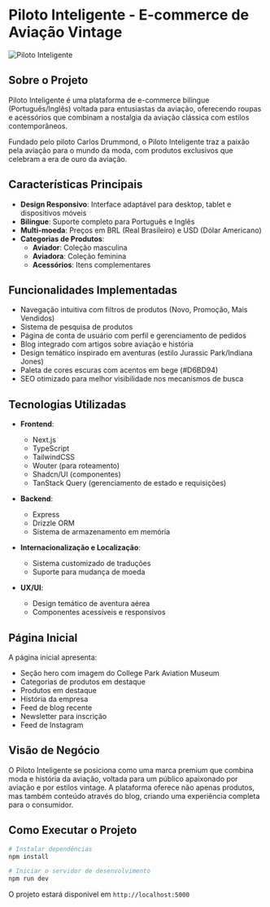 # Piloto Inteligente - E-commerce de Aviação Vintage

![Piloto Inteligente](https://www.pgparks.com/wp-content/uploads/2023/02/CollegeParkAviationMuseum19-21_1200.jpg)

## Sobre o Projeto

Piloto Inteligente é uma plataforma de e-commerce bilíngue (Português/Inglês) voltada para entusiastas da aviação, oferecendo roupas e acessórios que combinam a nostalgia da aviação clássica com estilos contemporâneos.

Fundado pelo piloto Carlos Drummond, o Piloto Inteligente traz a paixão pela aviação para o mundo da moda, com produtos exclusivos que celebram a era de ouro da aviação.

## Características Principais

- **Design Responsivo**: Interface adaptável para desktop, tablet e dispositivos móveis
- **Bilíngue**: Suporte completo para Português e Inglês
- **Multi-moeda**: Preços em BRL (Real Brasileiro) e USD (Dólar Americano)
- **Categorias de Produtos**:
  - **Aviador**: Coleção masculina
  - **Aviadora**: Coleção feminina
  - **Acessórios**: Itens complementares

## Funcionalidades Implementadas

- Navegação intuitiva com filtros de produtos (Novo, Promoção, Mais Vendidos)
- Sistema de pesquisa de produtos
- Página de conta de usuário com perfil e gerenciamento de pedidos
- Blog integrado com artigos sobre aviação e história
- Design temático inspirado em aventuras (estilo Jurassic Park/Indiana Jones)
- Paleta de cores escuras com acentos em bege (#D6BD94)
- SEO otimizado para melhor visibilidade nos mecanismos de busca

## Tecnologias Utilizadas

- **Frontend**:
  - Next.js
  - TypeScript
  - TailwindCSS
  - Wouter (para roteamento)
  - Shadcn/UI (componentes)
  - TanStack Query (gerenciamento de estado e requisições)

- **Backend**:
  - Express
  - Drizzle ORM
  - Sistema de armazenamento em memória

- **Internacionalização e Localização**:
  - Sistema customizado de traduções
  - Suporte para mudança de moeda

- **UX/UI**:
  - Design temático de aventura aérea
  - Componentes acessíveis e responsivos

## Página Inicial

A página inicial apresenta:

- Seção hero com imagem do College Park Aviation Museum
- Categorias de produtos em destaque
- Produtos em destaque
- História da empresa
- Feed de blog recente
- Newsletter para inscrição
- Feed de Instagram

## Visão de Negócio

O Piloto Inteligente se posiciona como uma marca premium que combina moda e história da aviação, voltada para um público apaixonado por aviação e por estilos vintage. A plataforma oferece não apenas produtos, mas também conteúdo através do blog, criando uma experiência completa para o consumidor.

## Como Executar o Projeto

```bash
# Instalar dependências
npm install

# Iniciar o servidor de desenvolvimento
npm run dev
```

O projeto estará disponível em `http://localhost:5000`